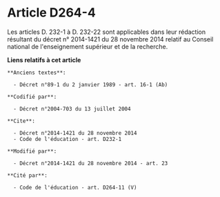 # Article D264-4

Les articles D. 232-1 à D. 232-22 sont applicables dans leur rédaction résultant du décret n° 2014-1421 du 28 novembre 2014
relatif au Conseil national de l'enseignement supérieur et de la recherche.

**Liens relatifs à cet article**

	**Anciens textes**:

	  - Décret n°89-1 du 2 janvier 1989 - art. 16-1 (Ab)

	**Codifié par**:

	  - Décret n°2004-703 du 13 juillet 2004

	**Cite**:

	  - Décret n°2014-1421 du 28 novembre 2014
	  - Code de l'éducation - art. D232-1

	**Modifié par**:

	  - Décret n°2014-1421 du 28 novembre 2014 - art. 23

	**Cité par**:

	  - Code de l'éducation - art. D264-11 (V)
